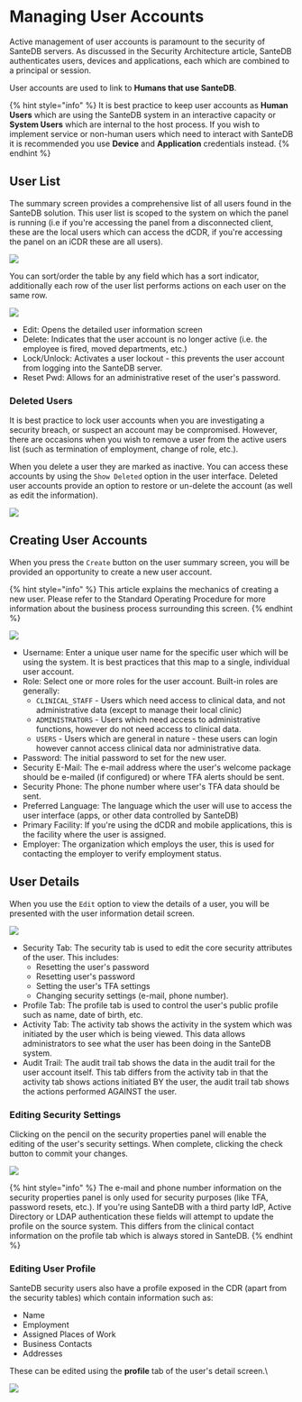 # Managing User Accounts

Active management of user accounts is paramount to the security of SanteDB servers. As discussed in the Security Architecture article, SanteDB authenticates users, devices and applications, each which are combined to a principal or session.

User accounts are used to link to **Humans that use SanteDB**.&#x20;

{% hint style="info" %}
It is best practice to keep user accounts as **Human Users** which are using the SanteDB system in an interactive capacity or **System Users** which are internal to the host process. If you wish to implement service or non-human users which need to interact with SanteDB it is recommended you use **Device** and **Application** credentials instead.
{% endhint %}

## User List

The summary screen provides a comprehensive list of all users found in the SanteDB solution. This user list is scoped to the system on which the panel is running (i.e if you're accessing the panel from a disconnected client, these are the local users which can access the dCDR, if you're accessing the panel on an iCDR these are all users).

![](<../../../../.gitbook/assets/image (440) (1).png>)

You can sort/order the table by any field which has a sort indicator, additionally each row of the user list performs actions on each user on the same row.

![](<../../../../.gitbook/assets/image (430) (1) (1) (1).png>)

* Edit: Opens the detailed user information screen
* Delete: Indicates that the user account is no longer active (i.e. the employee is fired, moved departments, etc.)
* &#x20;Lock/Unlock: Activates a user lockout - this prevents the user account from logging into the SanteDB server.
* Reset Pwd: Allows for an administrative reset of the user's password.

### Deleted Users

It is best practice to lock user accounts when you are investigating a security breach, or suspect an account may be compromised. However, there are occasions when you wish to remove a user from the active users list (such as termination of employment, change of role, etc.).

When you delete a user they are marked as inactive. You can access these accounts by using the `Show Deleted` option in the user interface. Deleted user accounts provide an option to restore or un-delete the account (as well as edit the information).

![](<../../../../.gitbook/assets/image (438) (1) (1).png>)

## Creating User Accounts

When you press the `Create` button on the user summary screen, you will be provided an opportunity to create a new user account.&#x20;

{% hint style="info" %}
This article explains the mechanics of creating a new user. Please refer to the Standard Operating Procedure for more information about the business process surrounding this screen.
{% endhint %}

![](<../../../../.gitbook/assets/image (421) (1) (1) (1).png>)

* Username: Enter a unique user name for the specific user which will be using the system. It is best practices that this map to a single, individual user account.
* Role: Select one or more roles for the user account. Built-in roles are generally:
  * `CLINICAL_STAFF` - Users which need access to clinical data, and not administrative data (except to manage their local clinic)
  * `ADMINISTRATORS` - Users which need access to administrative functions, however do not need access to clinical data.
  * `USERS` - Users which are general in nature - these users can login however cannot access clinical data nor administrative data.
* Password: The initial password to set for the new user.&#x20;
* Security E-Mail: The e-mail address where the user's welcome package should be e-mailed (if configured) or where TFA alerts should be sent.
* Security Phone: The phone number where user's TFA data should be sent.
* Preferred Language: The language which the user will use to access the user interface (apps, or other data controlled by SanteDB)
* Primary Facility: If you're using the dCDR and mobile applications, this is the facility where the user is assigned.&#x20;
* Employer: The organization which employs the user, this is used for contacting the employer to verify employment status.

## User Details

When you use the `Edit` option to view the details of a user, you will be presented with the user information detail screen.&#x20;

![](<../../../../.gitbook/assets/image (434) (1) (1).png>)

* Security Tab: The security tab is used to edit the core security attributes of the user. This includes:
  * Resetting the user's password
  * Resetting user's password
  * Setting the user's TFA settings
  * Changing security settings (e-mail, phone number).
* Profile Tab: The profile tab is used to control the user's public profile such as name, date of birth, etc.
* Activity Tab: The activity tab shows the activity in the system which was initiated by the user which is being viewed. This data allows administrators to see what the user has been doing in the SanteDB system.
* Audit Trail: The audit trail tab shows the data in the audit trail for the user account itself. This tab differs from the activity tab in that the activity tab shows actions initiated BY the user, the audit trail tab shows the actions performed AGAINST the user.

### Editing Security Settings

Clicking on the pencil on the security properties panel will enable the editing of the user's security settings. When complete, clicking the check button to commit your changes.

![](<../../../../.gitbook/assets/image (140).png>)

{% hint style="info" %}
The e-mail and phone number information on the security properties panel is only used for security purposes (like TFA, password resets, etc.). If you're using SanteDB with a third party IdP, Active Directory or LDAP authentication these fields will attempt to update the profile on the source system. This differs from the clinical contact information on the profile tab which is always stored in SanteDB.&#x20;
{% endhint %}

### Editing User Profile

SanteDB security users also have a profile exposed in the CDR (apart from the security tables) which contain information such as:

* Name
* Employment
* Assigned Places of Work
* Business Contacts
* Addresses

These can be edited using the **profile** tab of the user's detail screen.\


![](<../../../../.gitbook/assets/image (39).png>)





